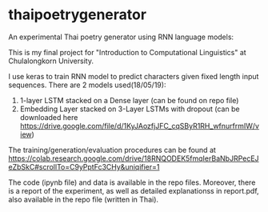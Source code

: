 # thaipoetrygenerator

An experimental Thai poetry generator using RNN language models:

This is my final project for "Introduction to Computational Linguistics" at Chulalongkorn University.

I use keras to train RNN model to predict characters given fixed length input sequences. 
There are 2 models used(18/05/19):
1. 1-layer LSTM stacked on a Dense layer (can be found on repo file)
2. Embedding Layer stacked on 3-Layer LSTMs with dropout (can be downloaded here https://drive.google.com/file/d/1KyJAozfjJFC_cqSByR1RH_wfnurfrmIW/view)

The training/generation/evaluation procedures can be found at
https://colab.research.google.com/drive/18RNQODEK5fmqIerBaNbJRPecEJeZbSkC#scrollTo=C9yPptFc3CHy&uniqifier=1

The code (ipynb file) and data is available in the repo files.
Moreover, there is a report of the experiment, as well as detailed explanationss in report.pdf, 
also available in the repo file (written in Thai).
